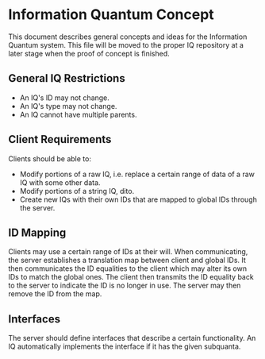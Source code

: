 Information Quantum Concept
===========================
This document describes general concepts and ideas for the Information Quantum system. This file will be moved to the proper IQ repository at a later stage when the proof of concept is finished.


General IQ Restrictions
-----------------------
- An IQ's ID may not change.
- An IQ's type may not change.
- An IQ cannot have multiple parents.


Client Requirements
-------------------
Clients should be able to:

- Modify portions of a raw IQ, i.e. replace a certain range of data of a raw IQ with some other data.
- Modify portions of a string IQ, dito.
- Create new IQs with their own IDs that are mapped to global IDs through the server.


ID Mapping
----------
Clients may use a certain range of IDs at their will. When communicating, the server establishes a translation map between client and global IDs. It then communicates the ID equalities to the client which may alter its own IDs to match the global ones. The client then transmits the ID equality back to the server to indicate the ID is no longer in use. The server may then remove the ID from the map.


Interfaces
----------
The server should define interfaces that describe a certain functionality. An IQ automatically implements the interface if it has the given subquanta.